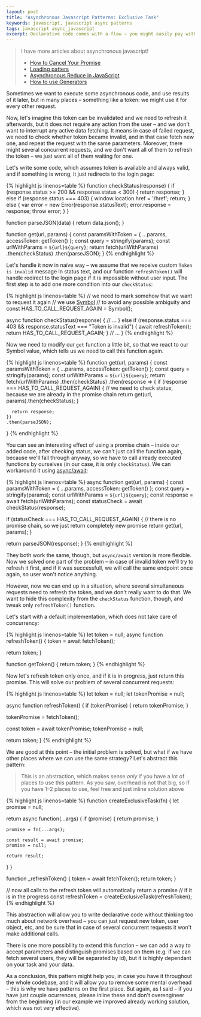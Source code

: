 ```yaml
---
layout: post
title: "Asynchronous Javascript Patterns: Exclusive Task"
keywords: javascript, javascript async patterns
tags: javascript async_javascript
excerpt: Declarative code comes with a flaw – you might easily pay with network overhead, calling same endpoint from several places. In this article I'll show how you can overcome it.
---
```


> I have more articles about asynchronous javascript!
> * [How to Cancel Your Promise](https://blog.bloomca.me/2017/12/04/how-to-cancel-your-promise.html)
> * [Loading patters](https://blog.bloomca.me/2018/03/24/async-patterns-js.html)
> * [Asynchronous Reduce in JavaScript](https://blog.bloomca.me/2018/01/27/asynchronous-reduce-in-javascript.html)
> * [How to use Generators](https://blog.bloomca.me/2017/12/19/how-to-use-generators.html)

Sometimes we want to execute some asynchronous code, and use results of it later, but in many places – something like a token: we might use it for every other request.

Now, let's imagine this token can be invalidated and we need to refresh it afterwards, but it does not require any action from the user – and we don't want to interrupt any active data fetching. It means in case of failed request, we need to check whether token became invalid, and in that case fetch new one, and repeat the request with the same parameters. Moreover, there might several concurrent requests, and we don't want all of them to refresh the token – we just want all of them waiting for one.

Let's write some code, which assumes token is available and always valid, and if something is wrong, it just redirects to the login page:

{% highlight js linenos=table %}
function checkStatus(response) {
  if (response.status >= 200 && response.status < 300) {
    return response;
  } else if (response.status === 403) {
    window.location.href = '/href';
    return;
  } else {
    var error = new Error(response.statusText);
    error.response = response;
    throw error;
  }
}

function parseJSON(data) {
  return data.json();
}

function get(url, params) {
  const paramsWithToken = {
    ...params,
    accessToken: getToken()
  };
  const query = stringify(params);
  const urlWithParams = `${url}${query}`;
  return fetch(urlWithParams)
    .then(checkStatus)
    .then(parseJSON);
}
{% endhighlight %}

Let's handle it now in naïve way – we assume that we receive custom `Token is invalid` message in status text, and our function `refreshToken()` will handle redirect to the login page if it is impossible without user input.
The first step is to add one more condition into our `checkStatus`:

{% highlight js linenos=table %}
// we need to mark somehow that we want to request it again
// we use [Symbol](https://developer.mozilla.org/en-US/docs/Web/JavaScript/Reference/Global_Objects/Symbol)
// to avoid any possible ambiguity and 
const HAS_TO_CALL_REQUEST_AGAIN = Symbol();

async function checkStatus(response) {
  // ...
  } else if (response.status === 403 && response.statusText === "Token is invalid") {
    await refreshToken();
    return HAS_TO_CALL_REQUEST_AGAIN;
  } // ...
}
{% endhighlight %}

Now we need to modify our `get` function a little bit, so that we react to our Symbol value, which tells us we need to call this function again.

{% highlight js linenos=table %}
function get(url, params) {
  const paramsWithToken = {
    ...params,
    accessToken: getToken()
  };
  const query = stringify(params);
  const urlWithParams = `${url}${query}`;
  return fetch(urlWithParams)
    .then(checkStatus)
    .then(response => {
      if (response === HAS_TO_CALL_REQUEST_AGAIN) {
        // we need to check status, because we are already in the promise chain
        return get(url, params).then(checkStatus);
      }

      return response;
    })
    .then(parseJSON);
}
{% endhighlight %}

You can see an interesting effect of using a promise chain – inside our added code, after checking status, we can't just call the function again, because we'll fall through anyway, so we have to call already executed functions by ourselves (in our case, it is only `checkStatus`). We can workaround it using [async/await](https://developer.mozilla.org/en-US/docs/Web/JavaScript/Reference/Statements/async_function):

{% highlight js linenos=table %}
async function get(url, params) {
  const paramsWithToken = {
    ...params,
    accessToken: getToken()
  };
  const query = stringify(params);
  const urlWithParams = `${url}${query}`;
  const response = await fetch(urlWithParams);
  const statusCheck = await checkStatus(response);

  if (statusCheck === HAS_TO_CALL_REQUEST_AGAIN) {
    // there is no promise chain, so we just return completely new promise
    return get(url, params);
  }

  return parseJSON(response);
}
{% endhighlight %}

They both work the same, though, but `async/await` version is more flexible.
Now we solved one part of the problem – in case of invalid token we'll try to refresh it first, and if it was successfull, we will call the same endpoint once again, so user won't notice anything.

However, now we can end up in a situation, where several simultaneous requests need to refresh the token, and we don't really want to do that. We want to hide this complexity from the `checkStatus` function, though, and tweak only `refreshToken()` function.

Let's start with a default implementation, which does not take care of concurrency:

{% highlight js linenos=table %}
let token = null;
async function refreshToken() {
  token = await fetchToken();

  return token;
}

function getToken() {
  return token;
}
{% endhighlight %}

Now let's refresh token only once, and if it is in progress, just return this promise. This will solve our problem of several concurrent requests:

{% highlight js linenos=table %}
let token = null;
let tokenPromise = null;

async function refreshToken() {
  if (tokenPromise) {
    return tokenPromise;
  }

  tokenPromise = fetchToken();

  const token = await tokenPromise;
  tokenPromise = null;

  return token;
}
{% endhighlight %}

We are good at this point – the initial problem is solved, but what if we have other places where we can use the same strategy? Let's abstract this pattern:

> This is an abstraction, which makes sense _only_ if you have a lot of places to use this pattern. As you saw, overhead is not that big, so if you have 1–2 places to use, feel free and just inline solution above

{% highlight js linenos=table %}
function createExclusiveTask(fn) {
  let promise = null;

  return async function(...args) {
    if (promise) {
      return promise;
    }

    promise = fn(...args);

    const result = await promise;
    promise = null;

    return result;
  }
}

function _refreshToken() {
  token = await fetchToken();
  return token;
}

// now all calls to the refresh token will automatically return a promise
// if it is in the progress
const refreshToken = createExclusiveTask(refreshToken);
{% endhighlight %}

This abstraction will allow you to write declarative code without thinking too much about network overhead – you can just request new token, user object, etc, and be sure that in case of several concurrent requests it won't make additional calls.

There is one more possibility to extend this function – we can add a way to accept parameters and distinguish promises based on them (e.g. if we can fetch several users, they will be separated by id), but it is highly dependant on your task and your data.

As a conclusion, this pattern might help you, in case you have it throughout the whole codebase, and it will allow you to remove some mental overhead – this is why we have patterns on the first place. But again, as I said – if you have just couple ocurrences, please inline these and don't overengineer from the beginning (in our example we improved already working solution, which was not very effective).
